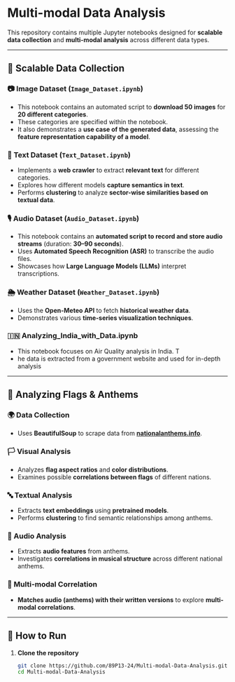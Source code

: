 # Multi-modal Data Analysis  

This repository contains multiple Jupyter notebooks designed for **scalable data collection** and **multi-modal analysis** across different data types.  

---

## 🚀 Scalable Data Collection  

### 📷 Image Dataset (`Image_Dataset.ipynb`)  
- This notebook contains an automated script to **download 50 images** for **20 different categories**.  
- These categories are specified within the notebook.  
- It also demonstrates a **use case of the generated data**, assessing the **feature representation capability of a model**.  

### 📝 Text Dataset (`Text_Dataset.ipynb`)  
- Implements a **web crawler** to extract **relevant text** for different categories.  
- Explores how different models **capture semantics in text**.  
- Performs **clustering** to analyze **sector-wise similarities based on textual data**.  

### 🎙 Audio Dataset (`Audio_Dataset.ipynb`)  
- This notebook contains an **automated script to record and store audio streams** (duration: **30–90 seconds**).  
- Uses **Automated Speech Recognition (ASR)** to transcribe the audio files.  
- Showcases how **Large Language Models (LLMs)** interpret transcriptions.  

### 🌦 Weather Dataset (`Weather_Dataset.ipynb`)  
- Uses the **Open-Meteo API** to fetch **historical weather data**.  
- Demonstrates various **time-series visualization techniques**.  

### 🇮🇳 Analyzing_India_with_Data.ipynb
- This notebook focuses on Air Quality analysis in India. T
- he data is extracted from a government website and used for in-depth analysis
---

## 🎵 Analyzing Flags & Anthems  

### 🌍 Data Collection  
- Uses **BeautifulSoup** to scrape data from **[nationalanthems.info](https://nationalanthems.info/)**.  

### 🏳️ Visual Analysis  
- Analyzes **flag aspect ratios** and **color distributions**.  
- Examines possible **correlations between flags** of different nations.  

### 🔤 Textual Analysis  
- Extracts **text embeddings** using **pretrained models**.  
- Performs **clustering** to find semantic relationships among anthems.  

### 🎼 Audio Analysis  
- Extracts **audio features** from anthems.  
- Investigates **correlations in musical structure** across different national anthems.  

### 🔄 Multi-modal Correlation  
- **Matches audio (anthems) with their written versions** to explore **multi-modal correlations**.  

---

## 📜 How to Run  

1. **Clone the repository**  
   ```bash
   git clone https://github.com/89P13-24/Multi-modal-Data-Analysis.git
   cd Multi-modal-Data-Analysis
